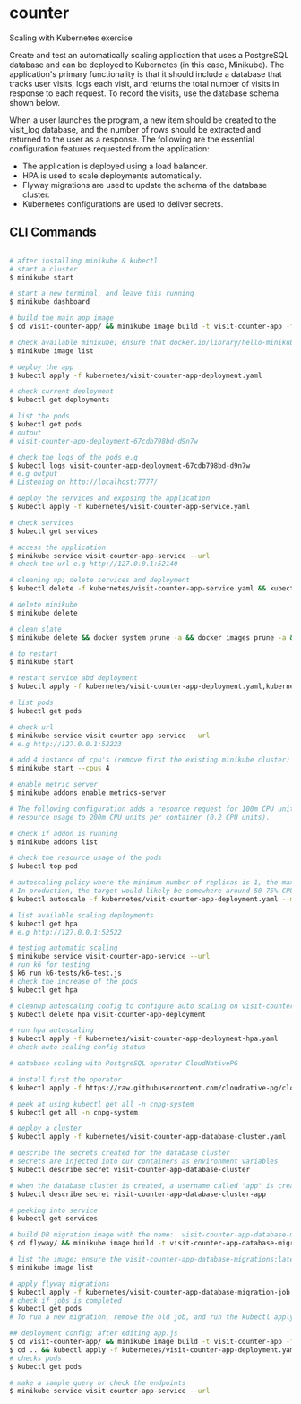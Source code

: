 # counter

Scaling with Kubernetes exercise

Create and test an automatically scaling application that uses a PostgreSQL database and can be deployed to Kubernetes (in this case, Minikube). The application's primary functionality is that it should include a database that tracks user visits, logs each visit, and returns the total number of visits in response to each request. To record the visits, use the database schema shown below.

When a user launches the program, a new item should be created to the visit_log database, and the number of rows should be extracted and returned to the user as a response. The following are the essential configuration features requested from the application:

- The application is deployed using a load balancer.
- HPA is used to scale deployments automatically.
- Flyway migrations are used to update the schema of the database cluster.
- Kubernetes configurations are used to deliver secrets.

## CLI Commands

```bash

# after installing minikube & kubectl
# start a cluster
$ minikube start

# start a new terminal, and leave this running
$ minikube dashboard

# build the main app image
$ cd visit-counter-app/ && minikube image build -t visit-counter-app -f ./Dockerfile .

# check available minikube; ensure that docker.io/library/hello-minikube-app:latest is present in the list
$ minikube image list

# deploy the app
$ kubectl apply -f kubernetes/visit-counter-app-deployment.yaml

# check current deployment
$ kubectl get deployments

# list the pods
$ kubectl get pods
# output
# visit-counter-app-deployment-67cdb798bd-d9n7w

# check the logs of the pods e.g
$ kubectl logs visit-counter-app-deployment-67cdb798bd-d9n7w
# e.g output
# Listening on http://localhost:7777/

# deploy the services and exposing the application
$ kubectl apply -f kubernetes/visit-counter-app-service.yaml

# check services
$ kubectl get services

# access the application
$ minikube service visit-counter-app-service --url
# check the url e.g http://127.0.0.1:52140

# cleaning up; delete services and deployment
$ kubectl delete -f kubernetes/visit-counter-app-service.yaml && kubectl delete -f kubernetes/visit-counter-app-deployment.yaml

# delete minikube
$ minikube delete

# clean slate
$ minikube delete && docker system prune -a && docker images prune -a && docker volume prune -a

# to restart
$ minikube start

# restart service abd deployment
$ kubectl apply -f kubernetes/visit-counter-app-deployment.yaml,kubernetes/visit-counter-app-service.yaml

# list pods
$ kubectl get pods

# check url
$ minikube service visit-counter-app-service --url
# e.g http://127.0.0.1:52223

# add 4 instance of cpu's (remove first the existing minikube cluster)
$ minikube start --cpus 4

# enable metric server
$ minikube addons enable metrics-server

# The following configuration adds a resource request for 100m CPU units per container (0.1 CPU units) and limits the
# resource usage to 200m CPU units per container (0.2 CPU units).

# check if addon is running
$ minikube addons list

# check the resource usage of the pods
$ kubectl top pod

# autoscaling policy where the minimum number of replicas is 1, the maximum number of replicas is 5, and the target average CPU utilization is 5%.
# In production, the target would likely be somewhere around 50-75% CPU utilization
$ kubectl autoscale -f kubernetes/visit-counter-app-deployment.yaml --min=1 --max=5 --cpu-percent=5

# list available scaling deployments
$ kubectl get hpa
# e.g http://127.0.0.1:52522

# testing automatic scaling
$ minikube service visit-counter-app-service --url
# run k6 for testing
$ k6 run k6-tests/k6-test.js
# check the increase of the pods
$ kubectl get hpa

# cleanup autoscaling config to configure auto scaling on visit-counter-app-deployment-hpa.yaml
$ kubectl delete hpa visit-counter-app-deployment

# run hpa autoscaling
$ kubectl apply -f kubernetes/visit-counter-app-deployment-hpa.yaml
# check auto scaling config status

# database scaling with PostgreSQL operator CloudNativePG

# install first the operator
$ kubectl apply -f https://raw.githubusercontent.com/cloudnative-pg/cloudnative-pg/release-1.19/releases/cnpg-1.19.1.yaml

# peek at using kubectl get all -n cnpg-system
$ kubectl get all -n cnpg-system

# deploy a cluster
$ kubectl apply -f kubernetes/visit-counter-app-database-cluster.yaml

# describe the secrets created for the database cluster
# secrets are injected into our containers as environment variables
$ kubectl describe secret visit-counter-app-database-cluster

# when the database cluster is created, a username called "app" is created for the cluster; the name of the DB cluster followed by the suffix -app
$ kubectl describe secret visit-counter-app-database-cluster-app

# peeking into service
$ kubectl get services

# build DB migration image with the name:  visit-counter-app-database-migrations
$ cd flyway/ && minikube image build -t visit-counter-app-database-migrations -f ./Dockerfile .

# list the image; ensure the visit-counter-app-database-migrations:latest is present
$ minikube image list

# apply flyway migrations
$ kubectl apply -f kubernetes/visit-counter-app-database-migration-job.yaml
# check if jobs is completed
$ kubectl get pods
# To run a new migration, remove the old job, and run the kubectl apply command again

## deployment config; after editing app.js
$ cd visit-counter-app/ && minikube image build -t visit-counter-app -f ./Dockerfile .
$ cd .. && kubectl apply -f kubernetes/visit-counter-app-deployment.yaml
# checks pods
$ kubectl get pods

# make a sample query or check the endpoints
$ minikube service visit-counter-app-service --url
```
